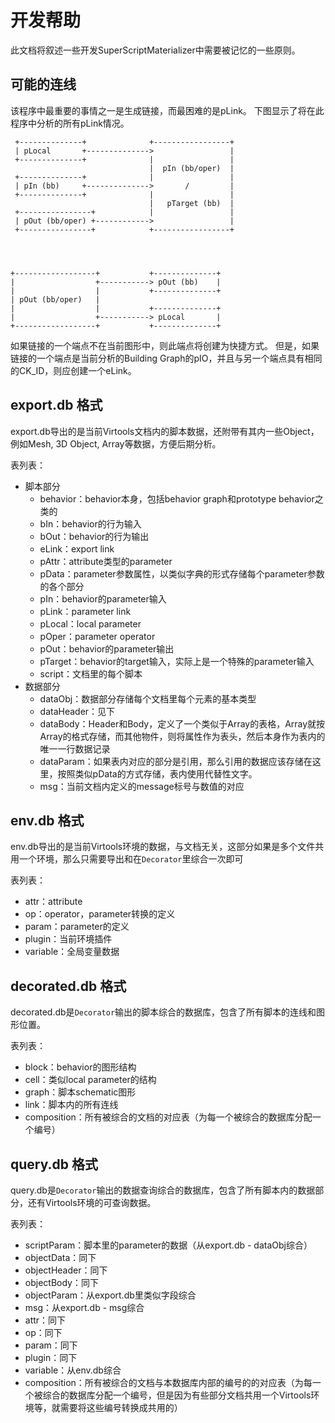 # 开发帮助

此文档将叙述一些开发SuperScriptMaterializer中需要被记忆的一些原则。

## 可能的连线

该程序中最重要的事情之一是生成链接，而最困难的是pLink。 下图显示了将在此程序中分析的所有pLink情况。

```
 +--------------+              +-----------------+
 | pLocal       +-------------->                 |
 +--------------+              |                 |
                               |  pIn (bb/oper)  |
 +--------------+              |                 |
 | pIn (bb)     +-------------->       /         |
 +--------------+              |                 |
                               |   pTarget (bb)  |
 +----------------+            |                 |
 | pOut (bb/oper) +------------>                 |
 +----------------+            +-----------------+




+------------------+           +--------------+
|                  +-----------> pOut (bb)    |
|                  |           +--------------+
| pOut (bb/oper)   |
|                  |           +--------------+
|                  +-----------> pLocal       |
+------------------+           +--------------+

```

如果链接的一个端点不在当前图形中，则此端点将创建为快捷方式。 但是，如果链接的一个端点是当前分析的Building Graph的pIO，并且与另一个端点具有相同的CK_ID，则应创建一个eLink。


## export.db 格式

export.db导出的是当前Virtools文档内的脚本数据，还附带有其内一些Object，例如Mesh, 3D Object, Array等数据，方便后期分析。

表列表：

- 脚本部分
  - behavior：behavior本身，包括behavior graph和prototype behavior之类的
  - bIn：behavior的行为输入
  - bOut：behavior的行为输出
  - eLink：export link
  - pAttr：attribute类型的parameter
  - pData：parameter参数属性，以类似字典的形式存储每个parameter参数的各个部分
  - pIn：behavior的parameter输入
  - pLink：parameter link
  - pLocal：local parameter
  - pOper：parameter operator
  - pOut：behavior的parameter输出
  - pTarget：behavior的target输入，实际上是一个特殊的parameter输入
  - script：文档里的每个脚本
- 数据部分
  - dataObj：数据部分存储每个文档里每个元素的基本类型
  - dataHeader：见下
  - dataBody：Header和Body，定义了一个类似于Array的表格，Array就按Array的格式存储，而其他物件，则将属性作为表头，然后本身作为表内的唯一一行数据记录
  - dataParam：如果表内对应的部分是引用，那么引用的数据应该存储在这里，按照类似pData的方式存储，表内使用代替性文字。
  - msg：当前文档内定义的message标号与数值的对应

## env.db 格式

env.db导出的是当前Virtools环境的数据，与文档无关，这部分如果是多个文件共用一个环境，那么只需要导出和在`Decorator`里综合一次即可

表列表：

- attr：attribute
- op：operator，parameter转换的定义
- param：parameter的定义
- plugin：当前环境插件
- variable：全局变量数据

## decorated.db 格式

decorated.db是`Decorator`输出的脚本综合的数据库，包含了所有脚本的连线和图形位置。

表列表：

- block：behavior的图形结构
- cell：类似local parameter的结构
- graph：脚本schematic图形
- link：脚本内的所有连线
- composition：所有被综合的文档的对应表（为每一个被综合的数据库分配一个编号）

## query.db 格式

query.db是`Decorator`输出的数据查询综合的数据库，包含了所有脚本内的数据部分，还有Virtools环境的可查询数据。

表列表：

- scriptParam：脚本里的parameter的数据（从export.db - dataObj综合）
- objectData：同下
- objectHeader：同下
- objectBody：同下
- objectParam：从export.db里类似字段综合
- msg：从export.db - msg综合
- attr：同下
- op：同下
- param：同下
- plugin：同下
- variable：从env.db综合
- composition：所有被综合的文档与本数据库内部的编号的的对应表（为每一个被综合的数据库分配一个编号，但是因为有些部分文档共用一个Virtools环境等，就需要将这些编号转换成共用的）
